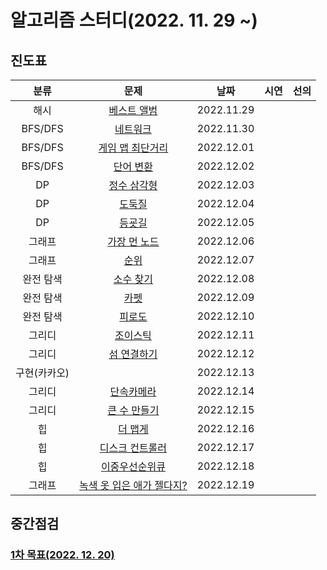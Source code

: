 # 알고리즘 스터디(2022. 11. 29 ~)

## 진도표
| 분류 | 문제 | 날짜 | 시연 | 선의 |
|:---:|:---:|:---:|:---:|:---:|
|해시|[베스트 앨범](https://school.programmers.co.kr/learn/courses/30/lessons/42579)|2022.11.29|
|BFS/DFS|[네트워크](https://school.programmers.co.kr/learn/courses/30/lessons/43162)|2022.11.30|
|BFS/DFS|[게임 맵 최단거리](https://school.programmers.co.kr/learn/courses/30/lessons/1844)|2022.12.01|
|BFS/DFS|[단어 변환](https://school.programmers.co.kr/learn/courses/30/lessons/43163)|2022.12.02|
|DP|[정수 삼각형](https://school.programmers.co.kr/learn/courses/30/lessons/43105)|2022.12.03|
|DP|[도둑질](https://school.programmers.co.kr/learn/courses/30/lessons/42897)|2022.12.04|
|DP|[등굣길](https://school.programmers.co.kr/learn/courses/30/lessons/42898)|2022.12.05|
|그래프|[가장 먼 노드](https://school.programmers.co.kr/learn/courses/30/lessons/49189)|2022.12.06|
|그래프|[순위](https://school.programmers.co.kr/learn/courses/30/lessons/49191)|2022.12.07|
|완전 탐색|[소수 찾기](https://school.programmers.co.kr/learn/courses/30/lessons/42839)|2022.12.08|
|완전 탐색|[카펫](https://school.programmers.co.kr/learn/courses/30/lessons/42842)|2022.12.09|
|완전 탐색|[피로도](https://school.programmers.co.kr/learn/courses/30/lessons/87946)|2022.12.10|
|그리디|[조이스틱](https://school.programmers.co.kr/learn/courses/30/lessons/42860)|2022.12.11|
|그리디|[섬 연결하기](https://school.programmers.co.kr/learn/courses/30/lessons/42861)|2022.12.12|
|구현(카카오)|[](https://school.programmers.co.kr/learn/courses/30/lessons/17678)|2022.12.13|
|그리디|[단속카메라](https://school.programmers.co.kr/learn/courses/30/lessons/42884)|2022.12.14|
|그리디|[큰 수 만들기](https://school.programmers.co.kr/learn/courses/30/lessons/42883)|2022.12.15|
|힙|[더 맵게](https://school.programmers.co.kr/learn/courses/30/lessons/42626)|2022.12.16|
|힙|[디스크 컨트롤러](https://school.programmers.co.kr/learn/courses/30/lessons/42627)|2022.12.17|
|힙|[이중우선순위큐](https://school.programmers.co.kr/learn/courses/30/lessons/42628)|2022.12.18|
|그래프|[녹색 옷 입은 애가 젤다지?](https://www.acmicpc.net/problem/4485)|2022.12.19|

## 중간점검
### [1차 목표(2022. 12. 20)](https://school.programmers.co.kr/learn/challenges?order=recent&page=1&partIds=31236)
